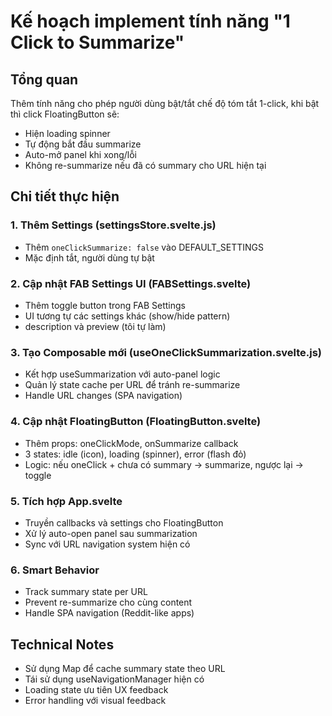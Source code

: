 # Kế hoạch implement tính năng "1 Click to Summarize"

## Tổng quan

Thêm tính năng cho phép người dùng bật/tắt chế độ tóm tắt 1-click, khi bật thì click FloatingButton sẽ:

- Hiện loading spinner
- Tự động bắt đầu summarize
- Auto-mở panel khi xong/lỗi
- Không re-summarize nếu đã có summary cho URL hiện tại

## Chi tiết thực hiện

### 1. Thêm Settings (settingsStore.svelte.js)

- Thêm `oneClickSummarize: false` vào DEFAULT_SETTINGS
- Mặc định tắt, người dùng tự bật

### 2. Cập nhật FAB Settings UI (FABSettings.svelte)

- Thêm toggle button trong FAB Settings
- UI tương tự các settings khác (show/hide pattern)
- description và preview (tôi tự làm)

### 3. Tạo Composable mới (useOneClickSummarization.svelte.js)

- Kết hợp useSummarization với auto-panel logic
- Quản lý state cache per URL để tránh re-summarize
- Handle URL changes (SPA navigation)

### 4. Cập nhật FloatingButton (FloatingButton.svelte)

- Thêm props: oneClickMode, onSummarize callback
- 3 states: idle (icon), loading (spinner), error (flash đỏ)
- Logic: nếu oneClick + chưa có summary → summarize, ngược lại → toggle

### 5. Tích hợp App.svelte

- Truyền callbacks và settings cho FloatingButton
- Xử lý auto-open panel sau summarization
- Sync với URL navigation system hiện có

### 6. Smart Behavior

- Track summary state per URL
- Prevent re-summarize cho cùng content
- Handle SPA navigation (Reddit-like apps)

## Technical Notes

- Sử dụng Map để cache summary state theo URL
- Tái sử dụng useNavigationManager hiện có
- Loading state ưu tiên UX feedback
- Error handling với visual feedback

